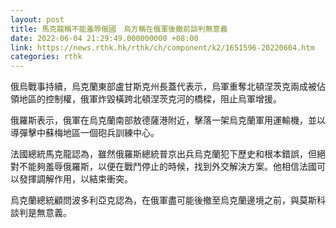 ```yaml
---
layout: post
title: 馬克龍稱不能羞辱俄國　烏方稱在俄軍後撤前談判無意義
date: 2022-06-04 21:29:49.000000000 +08:00
link: https://news.rthk.hk/rthk/ch/component/k2/1651596-20220604.htm
categories: rthk
---
```


俄烏戰事持續，烏克蘭東部盧甘斯克州長蓋代表示，烏軍重奪北頓涅茨克兩成被佔領地區的控制權，俄軍炸毀橫跨北頓涅茨克河的橋樑，阻止烏軍增援。

俄羅斯表示，俄軍在烏克蘭南部敖德薩港附近，擊落一架烏克蘭軍用運輸機，並以導彈擊中蘇梅地區一個砲兵訓練中心。

法國總統馬克龍認為，雖然俄羅斯總統普京出兵烏克蘭犯下歷史和根本錯誤，但絕對不能夠羞辱俄羅斯，以便在戰鬥停止的時候，找到外交解決方案。他相信法國可以發揮調解作用，以結束衝突。

烏克蘭總統顧問波多利亞克認為，在俄軍盡可能後撤至烏克蘭邊境之前，與莫斯科談判是無意義。
